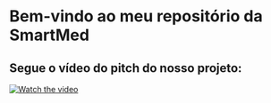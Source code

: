 # Bem-vindo ao meu repositório da SmartMed
## Segue o vídeo do pitch do nosso projeto:



[![Watch the video](https://img.youtube.com/vi/vG5oZMkzJ5U/maxresdefault.jpg)](https://youtu.be/vG5oZMkzJ5U)
